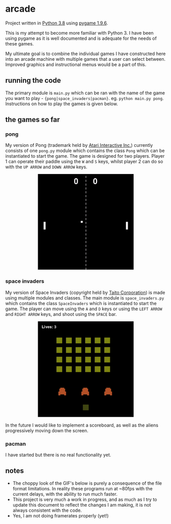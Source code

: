 # arcade

Project written in [Python 3.8](https://www.python.org/) using [pygame 1.9.6](https://www.pygame.org/).

This is my attempt to become more familiar with Python 3. I have been using pygame as it is well documented and is adequate for the needs of these games.

My ultimate goal is to combine the individual games I have constructed here into an arcade machine with multiple games that a user can select between. Improved graphics and instructional menus would be a part of this.

## running the code

The primary module is `main.py` which can be ran with the name of the game you want to play - `{pong|space_invaders|pacman}`. eg. `python main.py pong`. Instructions on how to play the games is given below.

## the games so far

### pong

My version of Pong (trademark held by [Atari Interactive Inc.](https://www.atari.com/)) currently consists of one `pong.py` module which contains the class `Pong` which can be instantiated to start the game. The game is designed for two players. Player 1 can operate their paddle using the `W` and `S` keys, whilst player 2 can do so with the `UP ARROW` and `DOWN ARROW` keys.

<p align="center">
  <img width="300" height="300" src="/pong/pong_demo.gif">
</p>

### space invaders

My version of Space Invaders (copyright held by [Taito Corporation](http://www.taito.com/)) is made using multiple modules and classes. The main module is `space_invaders.py` which contains the class `SpaceInvaders` which is instantiated to start the game. The player can move using the `A` and `D` keys or using the `LEFT ARROW` and `RIGHT ARROW` keys, and shoot using the `SPACE` bar.

<p align="center">
  <img width="300" height="300" src="/space_invaders/space_invaders_demo.gif">
</p>

In the future I would like to implement a scoreboard, as well as the aliens progressively moving down the screen.

### pacman

I have started but there is no real functionality yet.

## notes

* The choppy look of the GIF's below is purely a consequence of the file format limitations. In reality these programs run at ~80fps with the current delays, with the ability to run much faster.
* This project is very much a work in progress, and as much as I try to update this document to reflect the changes I am making, it is not always consistent with the code. 
* Yes, I am not doing framerates properly (yet!)
